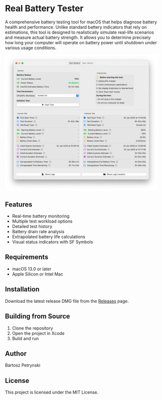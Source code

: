 # Real Battery Tester

A comprehensive battery testing tool for macOS that helps diagnose battery health and performance. Unlike standard battery indicators that rely on estimations, this tool is designed to realistically simulate real-life scenarios and measure actual battery strength. It allows you to determine precisely how long your computer will operate on battery power until shutdown under various usage conditions.

![Real Battery Tester Screenshot](real-battery-tester-screenshot.png)

## Features

- Real-time battery monitoring
- Multiple test workload options
- Detailed test history
- Battery drain rate analysis
- Extrapolated battery life calculations
- Visual status indicators with SF Symbols

## Requirements

- macOS 13.0 or later
- Apple Silicon or Intel Mac

## Installation

Download the latest release DMG file from the [Releases](https://github.com/bpetrynski/real-battery-tester/releases) page.

## Building from Source

1. Clone the repository
2. Open the project in Xcode
3. Build and run

## Author

Bartosz Petrynski

## License

This project is licensed under the MIT License.

